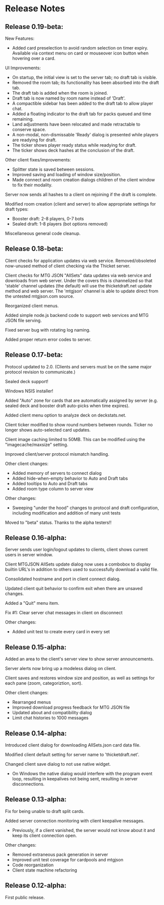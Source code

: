 Release Notes
=============

Release 0.19-beta:
-------------------

New Features:
  - Added card preselection to avoid random selection on timer expiry.  Available via context menu on card or mouseover icon button when hovering over a card.

UI Improvements:
  - On startup, the initial view is set to the server tab; no draft tab is visible.
  - Removed the room tab; its functionality has been absorbed into the draft tab.
  - The draft tab is added when the room is joined.
  - Draft tab is now named by room name instead of 'Draft'.
  - A compactible sidebar has been added to the draft tab to allow player chat.
  - Added a floating indicator to the draft tab for packs queued and time remaining.
  - Land adjustments have been relocated and made retractable to conserve space.
  - A non-modal, non-dismissable 'Ready' dialog is presented while players are readying for draft.
  - The ticker shows player ready status while readying for draft.
  - The ticker shows deck hashes at the conclusion of the draft.

Other client fixes/improvements:
  - Splitter state is saved between sessions.
  - Improved saving and loading of window size/position.
  - Made connect and room creation dialogs children of the client window to fix their modality.

Server now sends all hashes to a client on rejoining if the draft is complete.

Modified room creation (client and server) to allow appropriate settings for draft types:
  - Booster draft: 2-8 players, 0-7 bots
  - Sealed draft: 1-8 players (bot options removed)

Miscellaneous general code cleanup.

Release 0.18-beta:
-------------------

Client checks for application updates via web service.  Removed/obsoleted
now-unused method of client checking via the Thicket server.

Client checks for MTG JSON "AllSets" data updates via web service and
downloads from web server.  Under the covers this is channelized so
that 'stable' channel updates (the default) will use the thicketdraft.net
update method and web server.  The 'mtgjson' channel is able to update
direct from the untested mtgjson.com source.

Reorganized client menus.

Added simple node.js backend code to support web services and MTG JSON
file serving.

Fixed server bug with rotating log naming.

Added proper return error codes to server.

Release 0.17-beta:
-------------------

Protocol updated to 2.0.  (Clients and servers must be on the same
major protocol revision to communicate.)

Sealed deck support!

Windows NSIS installer!

Added "Auto" zone for cards that are automatically assigned by server
(e.g. sealed deck and booster draft auto-picks when time expires).

Added client menu option to analyze deck on deckstats.net.

Client ticker modified to show round numbers between rounds.  Ticker no
longer shows auto-selected card updates.

Client image caching limited to 50MB.  This can be modified using the
"imagecache/maxsize" setting.

Improved client/server protocol mismatch handling.

Other client changes:
- Added memory of servers to connect dialog
- Added hide-when-empty behavior to Auto and Draft tabs
- Added tooltips to Auto and Draft tabs
- Added room type column to server view

Other changes:
- Sweeping "under the hood" changes to protocol and draft
  configuration, including modification and addition of many unit
  tests

Moved to "beta" status.  Thanks to the alpha testers!!

Release 0.16-alpha:
-------------------

Server sends user login/logout updates to clients, client shows current
users in server window.

Client MTGJSON AllSets update dialog now uses a combobox to display
builtin URL's in addition to others used to successfully download a valid
file.

Consolidated hostname and port in client connect dialog.

Updated client quit behavior to confirm exit when there are unsaved
changes.

Added a "Quit" menu item.

Fix #1: Clear server chat messages in client on disconnect

Other changes:
- Added unit test to create every card in every set


Release 0.15-alpha:
-------------------

Added an area to the client's server view to show server announcements.

Server alerts now bring up a modeless dialog on client.

Client saves and restores window size and position, as well as settings
for each pane (zoom, categoriztion, sort).

Other client changes:
- Rearranged menus
- Improved download progress feedback for MTG JSON file
- Updated about and compatibility dialog
- Limit chat histories to 1000 messages

Release 0.14-alpha:
-------------------

Introduced client dialog for downloading AllSets.json card data file.

Modified client default setting for server name to 'thicketdraft.net'.

Changed client save dialog to not use native widget.
  - On Windows the native dialog would interfere with the program event
    loop, resulting in keepalives not being sent, resulting in server
    disconnections.

Release 0.13-alpha:
-------------------

Fix for being unable to draft split cards.

Added server connection monitoring with client keepalive messages.
  - Previously, if a client vanished, the server would not know about it
    and keep its client connection open.

Other changes:
- Removed extraneous pack generation in server
- Improved unit test coverage for cardpools and mtgjson
- Code reorganization
- Client state machine refactoring

Release 0.12-alpha:
-------------------

First public release.
